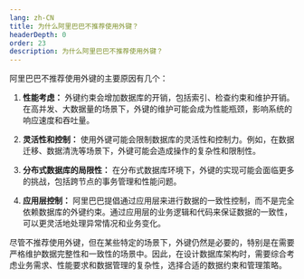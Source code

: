 ```yaml
---
lang: zh-CN
title: 为什么阿里巴巴不推荐使用外键？
headerDepth: 0
order: 23
description: 为什么阿里巴巴不推荐使用外键？
---
```




阿里巴巴不推荐使用外键的主要原因有几个：

1. **性能考虑：** 外键约束会增加数据库的开销，包括索引、检查约束和维护开销。在高并发、大数据量的场景下，外键的维护可能会成为性能瓶颈，影响系统的响应速度和吞吐量。

2. **灵活性和控制：** 使用外键可能会限制数据库的灵活性和控制力。例如，在数据迁移、数据清洗等场景下，外键可能会造成操作的复杂性和限制性。

3. **分布式数据库的局限性：** 在分布式数据库环境下，外键的实现可能会面临更多的挑战，包括跨节点的事务管理和性能问题。

4. **应用层控制：** 阿里巴巴提倡通过应用层来进行数据的一致性控制，而不是完全依赖数据库的外键约束。通过应用层的业务逻辑和代码来保证数据的一致性，可以更灵活地处理异常情况和业务变化。

尽管不推荐使用外键，但在某些特定的场景下，外键仍然是必要的，特别是在需要严格维护数据完整性和一致性的场景中。因此，在设计数据库架构时，需要综合考虑业务需求、性能要求和数据管理的复杂性，选择合适的数据约束和管理策略。

<!-- @include: @article-footer.snippet.md -->
